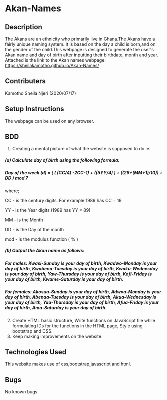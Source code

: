 # Akan-Names
## Description
The Akans are an ethnicity who primarily live in Ghana.The Akans have a fairly unique naming system. It is based on the day a child is born,and on the gender of the child.This webpage is designed to generate the user's Akan name and day of birth after inputting their birthdate, month and year.
Attached is the link to the Akan names webpage: https://sheilakamotho.github.io/Akan-Names/
## Contributers
Kamotho Sheila Njeri (2020/07/17)
## Setup Instructions
The webpage can be used on any browser.
## BDD
1. Creating a mental picture of what the website is supposed to do ie.
##### (a) Calculate day of birth using the following formula: 
##### Day of the week (d) = ( ( (CC/4) -2*CC-1) + ((5*YY/4) ) + ((26*(MM+1)/10)) + DD ) mod 7

 where;

 CC - is the century digits. For example 1989 has CC = 19

 YY - is the Year digits (1989 has YY = 89)

 MM -  is the Month

 DD - is the Day of the month 

 mod - is the modulus function ( % )
 ##### (b) Output the Akan name as follows: 
 ##### For males: Kwasi-Sunday is your day of birth, Kwadwo-Monday is your day of birth, Kwabena-Tuesday is your day of birth, Kwaku-Wednesday is your day of birth, Yaw-Thursday is your day of birth, Kofi-Friday is your day of birth, Kwame-Saturday is your day of birth.
 ##### For females: Akosua-Sunday is your day of birth, Adwoa-Monday is your day of birth, Abenaa-Tuesday is your day of birth, Akua-Wednesday is your day of birth, Yaa-Thursday is your day of birth, Afua-Friday is your day of birth, Ama-Saturday is your day of birth.
 2. Create HTML basic structure, Write functions on JavaScript file while formulating IDs for the functions in the HTML page, Style using bootstrap and CSS.
 3. Keep making improvements on the website.
## Technologies Used
This website makes use of css,bootstrap,javascript and html.
## Bugs
No known bugs
